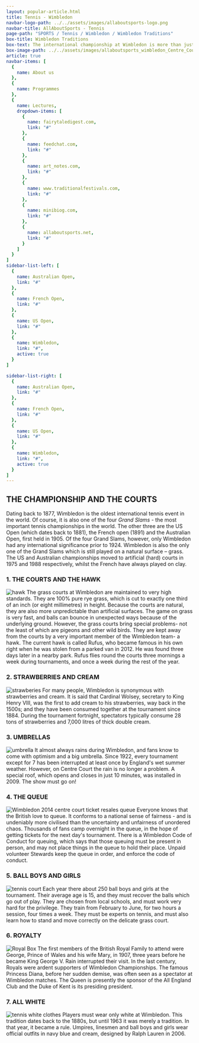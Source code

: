 ```yaml
---
layout: popular-article.html
title: Tennis - Wimbledon
navbar-logo-path: ../../assets/images/allaboutsports-logo.png
navbar-title: AllAboutSports - Tennis
page-path: "SPORTS / Tennis / Wimbledon / Wimbledon Traditions"
box-title: Wimbledon Traditions
box-text: The international championship at Wimbledon is more than just a lawn tennis tournament. It is also a Great British tradition. Read on to explore the major traditions of Wimbledon, in detail.
box-image-path: ../../assets/images/allaboutsports_wimbledon_Centre_Court.jpg
article: true
navbar-items: [
  {
    name: About us
  },
  {
    name: Programmes
  },
  {
    name: Lectures,
    dropdown-items: [
      {
        name: fairytaledigest.com,
        link: "#"
      },
      {
        name: feedchat.com,
        link: "#"
      },
      {
        name: art_notes.com,
        link: "#"
      },
      {
        name: www.traditionalfestivals.com,
        link: "#"
      },
      {
        name: minibiog.com,
        link: "#"
      },
      {
        name: allaboutsports.net,
        link: "#"
      }
    ]
  }
]
sidebar-list-left: [
  {
    name: Australian Open,
    link: "#"
  },
  {
    name: French Open,
    link: "#"
  },
  {
    name: US Open,
    link: "#"
  },
  {
    name: Wimbledon,
    link: "#",
    active: true
  }
]

sidebar-list-right: [
  {
    name: Australian Open,
    link: "#"
  },
  {
    name: French Open,
    link: "#"
  },
  {
    name: US Open,
    link: "#"
  },
  {
    name: Wimbledon,
    link: "#",
    active: true
  }
]
---
```

## THE CHAMPIONSHIP AND THE COURTS
Dating back to 1877, Wimbledon is the oldest international tennis event in the world. Of course, it is also one of the four _Grand Slams_ - the most important tennis championships in the world. The other three are the US Open (which dates back to 1881), the French open (1891) and the Australian Open, first held in 1905\. Of the four Grand Slams, however, only Wimbledon had any international significance prior to 1924\. Wimbledon is also the only one of the Grand Slams which is still played on a natural surface – grass. The US and Australian championships moved to artificial (hard) courts in 1975 and 1988 respectively, whilst the French have always played on clay.
### 1\. THE COURTS AND THE HAWK
![hawk](../../assets/images/allaboutsports_hawk.jpg)
The grass courts at Wimbledon are maintained to very high standards. They are 100% pure rye grass, which is cut to exactly one third of an inch (or eight millimetres) in height. Because the courts are natural, they are also more unpredictable than artificial surfaces. The game on grass is very fast, and balls can bounce in unexpected ways because of the underlying ground. However, the grass courts bring special problems- not the least of which are pigeons and other wild birds. They are kept away from the courts by a very important member of the Wimbledon team- a hawk. The current hawk is called Rufus, who became famous in his own right when he was stolen from a parked van in 2012\. He was found three days later in a nearby park. Rufus flies round the courts three mornings a week during tournaments, and once a week during the rest of the year.

### 2\. STRAWBERRIES AND CREAM
![strawberies](../../assets/images/allaboutsports_strawberries.jpg)
For many people, Wimbledon is synonymous with strawberries and cream. It is said that Cardinal Wolsey, secretary to King Henry VIII, was the first to add cream to his strawberries, way back in the 1500s; and they have been consumed together at the tournament since 1884\. During the tournament fortnight, spectators typically consume 28 tons of strawberries and 7,000 litres of thick double cream.

### 3\. UMBRELLAS
![umbrella](../../assets/images/allaboutsports_umbrella2.jpg)
It almost always rains during Wimbledon, and fans know to come with optimism and a big umbrella. Since 1922, every tournament except for 7 has been interrupted at least once by England's wet summer weather. However, on Centre Court the rain is no longer a problem. A special roof, which opens and closes in just 10 minutes, was installed in 2009\. The show must go on!

### 4\. THE QUEUE
![Wimbledon 2014 centre court ticket resales queue](../../assets/images/allaboutsports_queue.jpg)
Everyone knows that the British love to queue. It conforms to a national sense of fairness - and is undeniably more civilised than the uncertainty and unfairness of unordered chaos. Thousands of fans camp overnight in the queue, in the hope of getting tickets for the next day's tournament. There is a Wimbledon Code of Conduct for queuing, which says that those queuing must be present in person, and may not place things in the queue to hold their place. Unpaid volunteer Stewards keep the queue in order, and enforce the code of conduct.

### 5\. BALL BOYS AND GIRLS
![tennis court](../../assets/images/allaboutsports_tenniscourt.jpg)
Each year there about 250 ball boys and girls at the tournament. Their average age is 15, and they must recover the balls which go out of play. They are chosen from local schools, and must work very hard for the privilege. They train from February to June, for two hours a session, four times a week. They must be experts on tennis, and must also learn how to stand and move correctly on the delicate grass court.

### 6\. ROYALTY
![Royal Box](../../assets/images/allaboutsports_royal.jpg)
The first members of the British Royal Family to attend were George, Prince of Wales and his wife Mary, in 1907, three years before he became King George V. Rain interrupted their visit. In the last century, Royals were ardent supporters of Wimbledon Championships. The famous Princess Diana, before her sudden demise, was often seen as a spectator at Wimbledon matches. The Queen is presently the sponsor of the All England Club and the Duke of Kent is its presiding president.

### 7\. ALL WHITE
![tennis white clothes](../../assets/images/allaboutsports_tennis_white_clothes.jpg)
Players must wear only white at Wimbledon. This tradition dates back to the 1880s, but until 1963 it was merely a tradition. In that year, it became a rule. Umpires, linesmen and ball boys and girls wear official outfits in navy blue and cream, designed by Ralph Lauren in 2006.
